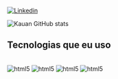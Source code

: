 

[![Linkedin](https://img.shields.io/badge/LinkedIn-0077B5?style=for-the-badge&logo=linkedin&logoColor=white)](www.linkedin.com/in/kauanksa)


![Kauan GitHub stats](https://github-readme-stats.vercel.app/api?username=Kauan341&show_icons=true&theme=radical)


## Tecnologias que eu uso


<div style="display: inline_block"><br/>
    <img aling="center" alt="html5" src="https://img.shields.io/badge/HTML5-E34F26?style=for-the-badge&logo=html5&logoColor=white" />
    <img aling="center" alt="html5" src="https://img.shields.io/badge/CSS3-1572B6?style=for-the-badge&logo=css3&logoColor=white" />
    <img aling="center" alt="html5" src="https://img.shields.io/badge/JavaScript-F7DF1E?style=for-the-badge&logo=javascript&logoColor=black" />
    <img aling="center" alt="html5" src="https://img.shields.io/badge/C-00599C?style=for-the-badge&logo=c&logoColor=white" />
</div><br/>

